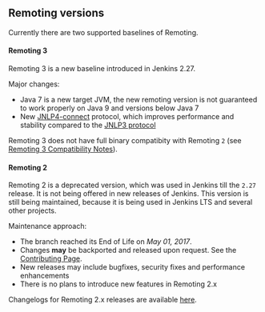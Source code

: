 Remoting versions
----

Currently there are two supported baselines of Remoting.

#### Remoting 3

Remoting 3 is a new baseline introduced in Jenkins 2.27.

Major changes:

* Java 7 is a new target JVM, the new remoting version is not guaranteed to work properly on Java 9 and versions below Java 7
* New [JNLP4-connect](protocols.md) protocol, 
  which improves performance and stability compared to the [JNLP3 protocol](protocols.md)

Remoting 3 does not have full binary compatibity with Remoting <code>2</code> (see [Remoting 3 Compatibility Notes](remoting-3-compatibility.md)).

#### Remoting 2

Remoting 2 is a deprecated version, which was used in Jenkins till the <code>2.27</code> release. 
It is not being offered in new releases of Jenkins. 
This version is still being maintained, because it is being used in Jenkins LTS and several other projects.

Maintenance approach:

* The branch reached its End of Life on _May 01, 2017_.
* Changes **may** be backported and released upon request.
See the [Contributing Page](../CONTRIBUTING.md).
* New releases may include bugfixes, security fixes and performance enhancements
* There is no plans to introduce new features in Remoting 2.x

Changelogs for Remoting 2.x releases are available [here](../CHANGELOG-2.x.md).